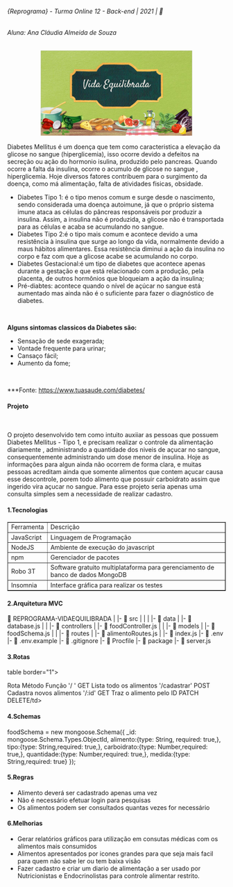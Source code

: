 <h6>{Reprograma} - Turma Online 12 - Back-end | 2021 |  🚀</h6>

<h6>Aluna:  Ana Cláudia Almeida de Souza</h6>

<p  align = "center">
<img src = "vidaequilibrada.JPG" width="350">
</p>


<p>Diabetes Mellitus é um doença que tem como caracteristica a elevação da glicose no sangue (hiperglicemia), isso ocorre devido a defeitos na secreção ou ação do hormonio isulina, produzido pelo pancreas. Quando ocorre a falta da insulina, ocorre o acumulo de glicose no sangue , hiperglicemia.
Hoje diversos fatores contribuem para o surgimento da doença, como má alimentação, falta de atividades fisicas, obsidade.<br>
<ul>
<li>Diabetes Tipo 1: é o tipo menos comum e surge desde o nascimento, sendo considerada uma doença autoimune, já que o próprio sistema imune ataca as células do pâncreas responsáveis por produzir a insulina. Assim, a insulina não é produzida, a glicose não é transportada para as células e acaba se acumulando no sangue.

<li>Diabetes Tipo 2:é o tipo mais comum e acontece devido a uma resistência à insulina que surge ao longo da vida, normalmente devido a maus hábitos alimentares. Essa resistência diminui a ação da insulina no corpo e faz com que a glicose acabe se acumulando no corpo.

<li>Diabetes Gestacional:é um tipo de diabetes que acontece apenas durante a gestação e que está relacionado com a produção, pela placenta, de outros hormônios que bloqueiam a ação da insulina;

<li> Pré-diabtes: acontece quando o nível de açúcar no sangue está aumentado mas ainda não é o suficiente para fazer o diagnóstico de diabetes.
</ul><br>

<b>Alguns sintomas classicos da Diabetes são:</b>
<ul>
<li>Sensação de sede exagerada;
<li>Vontade frequente para urinar;
<li>Cansaço fácil;
<li>Aumento da fome;
</ul> <br></p>

***Fonte: https://www.tuasaude.com/diabetes/ <br>

<h4>Projeto</h4><br>

O projeto desenvolvido tem como intuito auxiiar as pessoas que possuem Diabetes Mellitus - Tipo 1, e precisam realizar o controle da alimentação diariamente , administrando a quantidade dos niveis de açucar no sangue, consequentemente administrando um dose menor de insulina.
Hoje as informações para algun ainda não ocorrem de forma clara, e muitas pessoas acreditam ainda que somente alimentos que contem açucar causa esse descontrole, porem todo alimento que possuir carboidrato assim que ingerido vira açucar no sangue.
Para esse projeto seria apenas uma consulta simples sem a necessidade de realizar cadastro.

<h4>1.Tecnologias</h4>
<table border="1">
<tr>
<td>Ferramenta</td> 
<td>Descrição</td>
</tr>
<tr>
        <td>JavaScript</td>
        <td>Linguagem de Programação</td>
</tr>
<tr>
        <td>NodeJS</td>
        <td>Ambiente de execução do javascript</td>
</tr>
<tr>
        <td>npm</td>
        <td>Gerenciador de pacotes</td>
</tr>
<tr>
        <td>Robo 3T</td>
        <td>Software gratuito multiplataforma para gerenciamento de banco de dados MongoDB</td>
</tr>
<tr>
        <td>Insomnia</td>
        <td>Interface gráfica para realizar os testes</td>
</tr>
</table>

<h4>2.Arquitetura MVC</h4>

 📁 REPROGRAMA-VIDAEQUILIBRADA 
   |
   |-  📁 src
   |    |
   |    |- 📁 data
   |         |- 📄 database.js
   |
   |    |- 📁 controllers
   |         |- 📄 foodController.js
   |
   |    |- 📁 models
   |         |- 📄 foodSchema.js
   |
   |    |- 📁 routes
   |         |- 📄 alimentoRoutes.js
   |         |- 📄 index.js
   |- 📄 .env
   |- 📄 .env.example
   |- 📄 .gitignore
   |- 📄 Procfile
   |- 📄 package
   |- 📄 server.js

<h4>3.Rotas</h4>

table border="1">
<tr>
<td>Rota</td> 
<td>Método</td>
<td>Função</td>

</tr>
<tr>
        <td>'/ '</td>
        <td>GET</td>
        <td>Lista todo os alimentos</td>
</tr>
<tr>
        <td>'/cadastrar'</td>
        <td>POST</td>
        <td>Cadastra novos alimentos</td>
</tr>
<tr>
        <td>'/:id'</td>
        <td>GET</td>
        <td>Traz o alimento pelo ID</td>
</tr>
<tr>
        <td>PATCH </td>
        <td></td>
</tr>
<tr>
        <td>DELETE/td>
        <td></td>
</tr>
</table>

<h4>4.Schemas</h4>

 foodSchema = new mongoose.Schema({
    _id: mongoose.Schema.Types.ObjectId,
    alimento:{type: String, required: true,},
    tipo:{type: String,required: true,},
    carboidrato:{type: Number,required: true,},
    quantidade:{type: Number,required: true,},
    medida:{type: String,required: true}
});

<h4>5.Regras</h4>

<ul>
<li>Alimento deverá ser cadastrado apenas uma vez</li>
<li>Não é necessário efetuar login para pesquisas </li>
<li>Os alimentos podem ser consultados quantas vezes for necessário</li>
</ul>

<h4>6.Melhorias</h4>

<ul>
<li>Gerar relatórios gráficos para utilização em consutas médicas com os alimentos mais consumidos</li>
<li>Alimentos apresentados por icones grandes para que seja mais facil para quem não sabe ler ou tem baixa visão </li>
<li>Fazer cadastro e criar um diario de alimentação a ser usado por Nutricionistas e Endocrinolistas para controle alimentar restrito.</li>
</ul>
